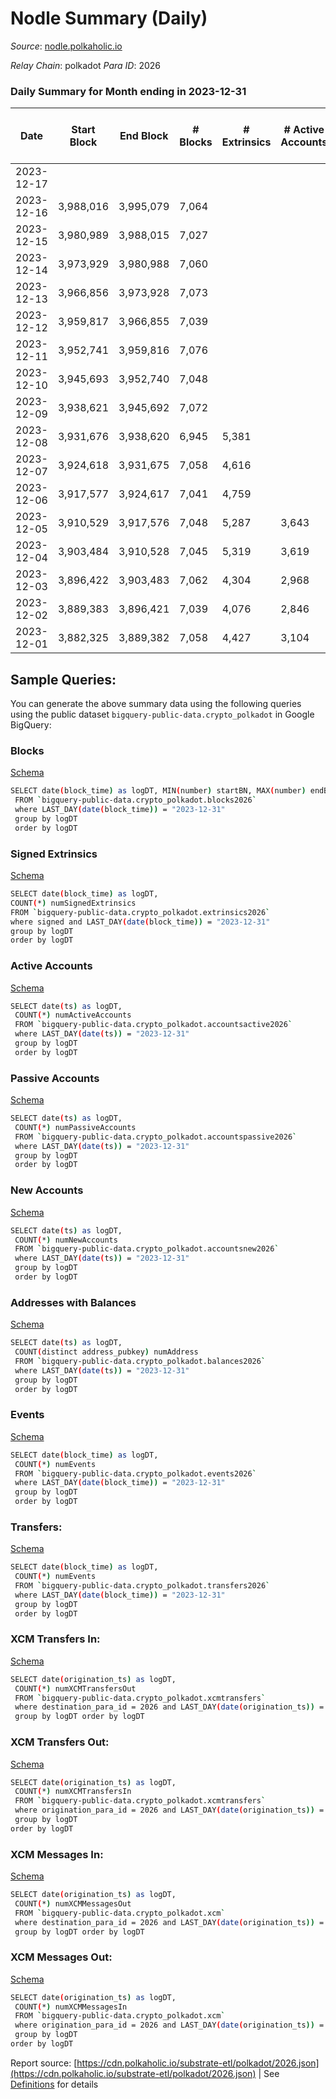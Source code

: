 # Nodle Summary (Daily)

_Source_: [nodle.polkaholic.io](https://nodle.polkaholic.io)

*Relay Chain*: polkadot
*Para ID*: 2026



### Daily Summary for Month ending in 2023-12-31


| Date    | Start Block | End Block | # Blocks | # Extrinsics | # Active Accounts | # Passive Accounts | # New Accounts | # Addresses | # Events  | # Transfers ($USD) | # XCM Transfers In ($USD) | # XCM Transfers Out ($USD) | # XCM In | # XCM Out | Issues |
|---------|-------------|-----------|----------|--------------|-------------------|--------------------|----------------|-------------|-----------|--------------------|---------------------------|----------------------------|----------|-----------|--------|
| 2023-12-17 |  |  |  |  |  |  |  |  |  |   |   |   |  |  |  |
| 2023-12-16 | 3,988,016 | 3,995,079 | 7,064 |  |  |  |  |  |  |   |   |   | 1 | 1 |  |
| 2023-12-15 | 3,980,989 | 3,988,015 | 7,027 |  |  |  |  |  |  |   |   |   |  |  |  |
| 2023-12-14 | 3,973,929 | 3,980,988 | 7,060 |  |  |  |  |  |  |   |   |   |  |  |  |
| 2023-12-13 | 3,966,856 | 3,973,928 | 7,073 |  |  |  |  |  |  |   |   |   |  |  |  |
| 2023-12-12 | 3,959,817 | 3,966,855 | 7,039 |  |  |  |  |  |  |   |   |   |  |  |  |
| 2023-12-11 | 3,952,741 | 3,959,816 | 7,076 |  |  |  |  |  |  |   |   |   |  |  |  |
| 2023-12-10 | 3,945,693 | 3,952,740 | 7,048 |  |  |  |  |  |  |   |   |   |  |  |  |
| 2023-12-09 | 3,938,621 | 3,945,692 | 7,072 |  |  |  |  | 873,147 |  |   |   |   |  |  |  |
| 2023-12-08 | 3,931,676 | 3,938,620 | 6,945 | 5,381 |  |  |  | 872,177 | 216,120 | 163,085 ($5,171.87) |   |   |  |  |  |
| 2023-12-07 | 3,924,618 | 3,931,675 | 7,058 | 4,616 |  |  |  | 871,366 | 162,999 | 117,345 ($10,343.97) |   |   |  |  |  |
| 2023-12-06 | 3,917,577 | 3,924,617 | 7,041 | 4,759 |  |  |  | 870,645 | 217,529 | 171,891 ($31,637.84) |   |   |  |  |  |
| 2023-12-05 | 3,910,529 | 3,917,576 | 7,048 | 5,287 | 3,643 | 30,751 | 634 | 869,975 | 216,931 | 168,059  |   |   |  |  |  |
| 2023-12-04 | 3,903,484 | 3,910,528 | 7,045 | 5,319 | 3,619 | 31,591 | 1,751 | 869,359 | 225,578 | 167,183  |   |   |  |  |  |
| 2023-12-03 | 3,896,422 | 3,903,483 | 7,062 | 4,304 | 2,968 | 30,483 |  | 867,641 | 204,006 | 159,268 ($23,998.57) |   |   |  |  |  |
| 2023-12-02 | 3,889,383 | 3,896,421 | 7,039 | 4,076 | 2,846 | 29,590 | 643 | 866,824 | 199,116 | 157,821  |   |   |  | 1 |  |
| 2023-12-01 | 3,882,325 | 3,889,382 | 7,058 | 4,427 | 3,104 | 29,896 | 613 | 866,189 | 204,834 | 161,003  |   |   |  | 1 |  |

## Sample Queries:
You can generate the above summary data using the following queries using the public dataset `bigquery-public-data.crypto_polkadot` in Google BigQuery:


### Blocks 

[Schema](https://github.com/colorfulnotion/substrate-etl/blob/main/schema/blocks.json)

```bash
SELECT date(block_time) as logDT, MIN(number) startBN, MAX(number) endBN, COUNT(*) numBlocks 
 FROM `bigquery-public-data.crypto_polkadot.blocks2026`  
 where LAST_DAY(date(block_time)) = "2023-12-31" 
 group by logDT 
 order by logDT
```

### Signed Extrinsics 

[Schema](https://github.com/colorfulnotion/substrate-etl/blob/main/schema/extrinsics.json)

```bash
SELECT date(block_time) as logDT, 
COUNT(*) numSignedExtrinsics 
FROM `bigquery-public-data.crypto_polkadot.extrinsics2026`  
where signed and LAST_DAY(date(block_time)) = "2023-12-31" 
group by logDT 
order by logDT
```

### Active Accounts 

[Schema](https://github.com/colorfulnotion/substrate-etl/blob/main/schema/accountsactive.json)

```bash
SELECT date(ts) as logDT, 
 COUNT(*) numActiveAccounts 
 FROM `bigquery-public-data.crypto_polkadot.accountsactive2026` 
 where LAST_DAY(date(ts)) = "2023-12-31" 
 group by logDT 
 order by logDT
```

### Passive Accounts 

[Schema](https://github.com/colorfulnotion/substrate-etl/blob/main/schema/accountspassive.json)

```bash
SELECT date(ts) as logDT, 
 COUNT(*) numPassiveAccounts 
 FROM `bigquery-public-data.crypto_polkadot.accountspassive2026` 
 where LAST_DAY(date(ts)) = "2023-12-31" 
 group by logDT 
 order by logDT
```

### New Accounts 

[Schema](https://github.com/colorfulnotion/substrate-etl/blob/main/schema/accountsnew.json)

```bash
SELECT date(ts) as logDT, 
 COUNT(*) numNewAccounts 
 FROM `bigquery-public-data.crypto_polkadot.accountsnew2026` 
 where LAST_DAY(date(ts)) = "2023-12-31" 
 group by logDT
 order by logDT
```

### Addresses with Balances 

[Schema](https://github.com/colorfulnotion/substrate-etl/blob/main/schema/balances.json)

```bash
SELECT date(ts) as logDT,
 COUNT(distinct address_pubkey) numAddress 
 FROM `bigquery-public-data.crypto_polkadot.balances2026` 
 where LAST_DAY(date(ts)) = "2023-12-31" 
 group by logDT 
 order by logDT
```

### Events 

[Schema](https://github.com/colorfulnotion/substrate-etl/blob/main/schema/events.json)

```bash
SELECT date(block_time) as logDT, 
 COUNT(*) numEvents 
 FROM `bigquery-public-data.crypto_polkadot.events2026` 
 where LAST_DAY(date(block_time)) = "2023-12-31" 
 group by logDT 
 order by logDT
```

### Transfers:

[Schema](https://github.com/colorfulnotion/substrate-etl/blob/main/schema/transfers.json)

```bash
SELECT date(block_time) as logDT, 
 COUNT(*) numEvents 
 FROM `bigquery-public-data.crypto_polkadot.transfers2026` 
 where LAST_DAY(date(block_time)) = "2023-12-31" 
 group by logDT 
 order by logDT
```

### XCM Transfers In: 

[Schema](https://github.com/colorfulnotion/substrate-etl/blob/main/schema/xcmtransfers.json)

```bash
SELECT date(origination_ts) as logDT, 
 COUNT(*) numXCMTransfersOut 
 FROM `bigquery-public-data.crypto_polkadot.xcmtransfers` 
 where destination_para_id = 2026 and LAST_DAY(date(origination_ts)) = "2023-12-31" 
 group by logDT order by logDT
```

### XCM Transfers Out: 

[Schema](https://github.com/colorfulnotion/substrate-etl/blob/main/schema/xcmtransfers.json)

```bash
SELECT date(origination_ts) as logDT, 
 COUNT(*) numXCMTransfersIn 
 FROM `bigquery-public-data.crypto_polkadot.xcmtransfers` 
 where origination_para_id = 2026 and LAST_DAY(date(origination_ts)) = "2023-12-31" 
 group by logDT 
order by logDT
```

### XCM Messages In: 

[Schema](https://github.com/colorfulnotion/substrate-etl/blob/main/schema/xcm.json)

```bash
SELECT date(origination_ts) as logDT, 
 COUNT(*) numXCMMessagesOut 
 FROM `bigquery-public-data.crypto_polkadot.xcm` 
 where destination_para_id = 2026 and LAST_DAY(date(origination_ts)) = "2023-12-31" 
 group by logDT order by logDT
```

### XCM Messages Out: 

[Schema](https://github.com/colorfulnotion/substrate-etl/blob/main/schema/xcm.json)

```bash
SELECT date(origination_ts) as logDT, 
 COUNT(*) numXCMMessagesIn 
 FROM `bigquery-public-data.crypto_polkadot.xcm` 
 where origination_para_id = 2026 and LAST_DAY(date(origination_ts)) = "2023-12-31" 
 group by logDT 
order by logDT
```


Report source: [https://cdn.polkaholic.io/substrate-etl/polkadot/2026.json](https://cdn.polkaholic.io/substrate-etl/polkadot/2026.json) | See [Definitions](/DEFINITIONS.md) for details
